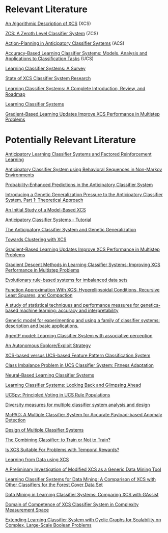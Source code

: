 Relevant Literature
===================

[An Algorithmic Description of XCS](http://citeseerx.ist.psu.edu/viewdoc/download?doi=10.1.1.30.1999&rep=rep1&type=pdf) (XCS)

[ZCS: A Zeroth Level Classifier System](http://citeseerx.ist.psu.edu/viewdoc/download?doi=10.1.1.363.798&rep=rep1&type=pdf) (ZCS)

[Action-Planning in Anticipatory Classifier Systems](http://citeseerx.ist.psu.edu/viewdoc/download?doi=10.1.1.33.7788&rep=rep1&type=pdf) (ACS)

[Accuracy-Based Learning Classifier Systems: Models, Analysis and Applications to Classification Tasks](http://sci2s.ugr.es/keel/pdf/algorithm/articulo/bernado03accuracy.pdf) (UCS)

[Learning Classifier Systems: A Survey](http://citeseerx.ist.psu.edu/viewdoc/download?doi=10.1.1.73.8811&rep=rep1&type=pdf)

[State of XCS Classifier System Research](http://citeseerx.ist.psu.edu/viewdoc/download?doi=10.1.1.54.1204&rep=rep1&type=pdf)

[Learning Classiﬁer Systems: A Complete Introduction, Review, and Roadmap](http://downloads.hindawi.com/archive/2009/736398.pdf)

[Learning Classifier Systems](http://www.victormontielargaiz.net/Projects/EvolutionaryComputing/Learning_Classifier_Systems.pdf)

[Gradient-Based Learning Updates Improve XCS Performance in Multistep Problems](http://www.researchgate.net/profile/Martin_Butz/publication/220743089_Gradient-Based_Learning_Updates_Improve_XCS_Performance_in_Multistep_Problems/links/5433fc5c0cf2dc341daf2a62.pdf)




	
Potentially Relevant Literature
===============================
	
[Anticipatory Learning Classifier Systems and Factored Reinforcement Learning](http://www.isir.upmc.fr/files/abials_olga.pdf)

[Anticipatory Classifier System using Behavioral Sequences in Non-Markov Environments](http://www.math-info.univ-paris5.fr/~metivier/publications/Metivier_Lattaud_IWLCS2002.pdf)

[Probability-Enhanced Predictions in the Anticipatory Classifier System](http://citeseerx.ist.psu.edu/viewdoc/download?doi=10.1.1.33.9751&rep=rep1&type=pdf)

[Introducing a Genetic Generalization Pressure to the Anticipatory Classifier System, Part 1: Theoretical Approach](http://citeseerx.ist.psu.edu/viewdoc/download?doi=10.1.1.30.4145&rep=rep1&type=pdf)

[An Initial Study of a Model-Based XCS](http://www.psychologie.uni-wuerzburg.de/IWLCS/abstracts/IWLCS04-Kovacs_Yang.pdf)

[Anticipatory Classifier Systems - Tutorial](http://www.psychologie.uni-wuerzburg.de/stolzmann/ACS-tutorial/ACS-tutorial.pdf)

[The Anticipatory Classifier System and Genetic Generalization](http://citeseerx.ist.psu.edu/viewdoc/download?doi=10.1.1.32.9525&rep=rep1&type=pdf)

[Towards Clustering with XCS](http://citeseerx.ist.psu.edu/viewdoc/download?doi=10.1.1.332.4931&rep=rep1&type=pdf)

[Gradient-Based Learning Updates Improve XCS Performance in Multistep Problems](http://citeseerx.ist.psu.edu/viewdoc/download?doi=10.1.1.453.9516&rep=rep1&type=pdf)

[Gradient Descent Methods in Learning Classifier Systems: Improving XCS Performance in Multistep Problems](http://www.cse.unr.edu/~syco/papers/xcs/XCSMultistep_Butz.pdf)

[Evolutionary rule-based systems for imbalanced data sets](http://citeseerx.ist.psu.edu/viewdoc/download?doi=10.1.1.465.6924&rep=rep1&type=pdf)

[Function Approximation With XCS: Hyperellipsoidal Conditions, Recursive Least Squares, and Compaction](http://www.researchgate.net/profile/Pier_Luca_Lanzi/publication/220381111_Function_Approximation_With_XCS_Hyperellipsoidal_Conditions_Recursive_Least_Squares_and_Compaction/links/00b7d52a970298be3a000000.pdf)

[A study of statistical techniques and performance measures for genetics-based machine learning: accuracy and interpretability](http://sci2s.ugr.es/keel/pdf/keel/articulo/2009-Garcia-SOCO.pdf)

[Generic model for experimenting and using a family of classifier systems: description and basic applications.](https://hal.archives-ouvertes.fr/hal-00610869/document)

[AgentP model: Learning Classifier System with associative perception](http://citeseerx.ist.psu.edu/viewdoc/download?doi=10.1.1.96.4665&rep=rep1&type=pdf)

[An Autonomous Explore/Exploit Strategy](http://www.cs.bham.ac.uk/~wbl/biblio/gecco2005wks/papers/0103.pdf)

[XCS-based versus UCS-based Feature Pattern Classification System](https://www.lri.fr/~hansen/proceedings/2012/GECCO/proceedings/p839.pdf)

[Class Imbalance Problem in UCS Classifier System: Fitness Adaptation](http://sci2s.ugr.es/keel/pdf/keel/congreso/OrriolsCECImbalanceUCS.pdf)

[Neural-Based Learning Classifier Systems](http://citeseerx.ist.psu.edu/viewdoc/download?doi=10.1.1.148.2629&rep=rep1&type=pdf)

[Learning Classifier Systems: Looking Back and Glimpsing Ahead](http://www.cs.nott.ac.uk/~jqb/publications/LCS-Looking-Glimsing.pdf)

[UCSpv: Principled Voting in UCS Rule Populations](http://citeseerx.ist.psu.edu/viewdoc/download?doi=10.1.1.103.6956&rep=rep1&type=pdf)

[Diversity measures for multiple classifier system analysis and design](http://isiarticles.com/bundles/Article/pre/pdf/27961.pdf)

[McPAD: A Multiple Classifier System for Accurate Payload-based Anomaly Detection](https://215a1886-a-62cb3a1a-s-sites.googlegroups.com/site/robertoperdisci/publications/publication-files/McPAD-revision1.pdf?attachauth=ANoY7crGw1pL7B2Fg5AJzXWOXf99g98WqTQC1yItLI4Pesaes9tBgo4MshdnITNrX0ilBzl7CBoArObiSNj3IfNfryCnNm32NhRhFdYG2qSR_nBcyJMWZHg6xdeXBt4_DRlkRgyKLDT1euMJMm0Z9pExyB5mMHnjMVGD0rPoSSjBHa_JvjBvduMA9LZbHte8FlT3Y_jQs5YSu-N_YBxPycMsYNi2ZxtynqrYLIjydBGvxKDQVWEmu5KfrlOVr-wNV_Reprx00jV0QoAGQXlv1VD9Fui5UBWn7A%3D%3D&attredirects=0)

[Design of Multiple Classifier Systems](http://citeseerx.ist.psu.edu/viewdoc/download?doi=10.1.1.17.5389&rep=rep1&type=pdf)

[The Combining Classifier: to Train or Not to Train?](http://citeseerx.ist.psu.edu/viewdoc/download?doi=10.1.1.19.2114&rep=rep1&type=pdf)

[Is XCS Suitable For Problems with Temporal Rewards?](http://citeseerx.ist.psu.edu/viewdoc/download?doi=10.1.1.85.8623&rep=rep1&type=pdf)

[Learning from Data using XCS](http://www.nt.ntnu.no/users/skoge/prost/proceedings/ifac2008/data/papers/1801.pdf)

[A Preliminary Investigation of Modified XCS as a Generic Data Mining Tool](http://link.springer.com/chapter/10.1007%2F3-540-48104-4_9)

[Learning Classifier Systems for Data Mining: A Comparison of XCS with Other Classifiers for the Forest Cover Data Set](http://heather.cs.ucdavis.edu/~matloff/132/Data/ForestCover/BagnallXCS.pdf)

[Data Mining in Learning Classifier Systems: Comparing XCS with GAssist](http://homepages.cs.ncl.ac.uk/jaume.bacardit/publications/bacardit07data.pdf)

[Domain of Competence of XCS Classifier System in Complexity Measurement Space](http://ect.bell-labs.com/who/tkh/publications/papers/xcs.pdf)

[Extending Learning Classifier System with Cyclic Graphs for Scalability on Complex, Large-Scale Boolean Problems](https://www.lri.fr/~hansen/proceedings/2013/GECCO/proceedings/p1045.pdf)

